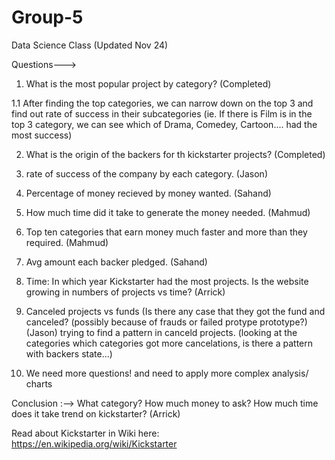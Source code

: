 # Group-5
Data Science Class (Updated Nov 24)

Questions--->
1. What is the most popular project by category? (Completed) 

 1.1 After finding the top categories, we can narrow down on the top 3 and find out rate of success in their subcategories
(ie. If there is Film is in the top 3 category, we can see which of Drama, Comedey, Cartoon.... had the most success)    


2. What is the origin of the backers for th kickstarter projects? (Completed) 
3. rate of success of the company by each category. (Jason) 
4. Percentage of money recieved by money wanted. (Sahand) 
5. How much time did it take to generate the money needed. (Mahmud) 
6. Top ten categories that earn money much faster and more than they required. (Mahmud)
7. Avg amount each backer pledged. (Sahand) 
8. Time: In which year Kickstarter had the most projects. Is the website growing in numbers of projects vs time? (Arrick) 
9. Canceled projects vs funds (Is there any case that they got the fund and canceled? (possibly because of  frauds or failed protype          prototype?) (Jason) trying to find a pattern in canceld projects. (looking at the categories which categories got more cancelations, is there a pattern with backers state...) 


9. We need more questions! and need to apply more complex analysis/ charts 
   
Conclusion :-->
What category? How much money to ask? How much time does it take trend on kickstarter? (Arrick) 

Read about Kickstarter in Wiki here:
https://en.wikipedia.org/wiki/Kickstarter
